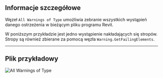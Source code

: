 ## Informacje szczegółowe
Węzeł `All Warnings of Type` umożliwia zebranie wszystkich wystąpień danego ostrzeżenia w bieżącym pliku programu Revit.

W poniższym przykładzie jest jedno wystąpienie nakładających się stropów. Stropy są również zbierane za pomocą węzła `Warning.GetFailingElements`.
___
## Plik przykładowy

![All Warnings of Type](./DSRevitNodesUI.AllWarningsOfType_img.jpg)
